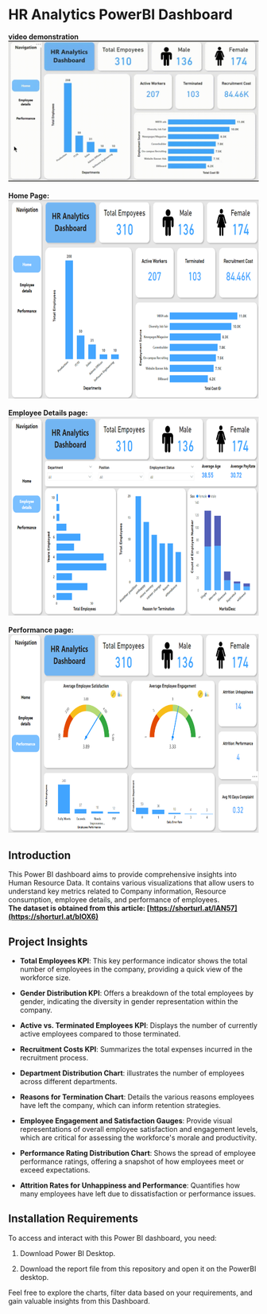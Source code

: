 # HR Analytics PowerBI Dashboard
<b>video demonstration</b><br>
![](https://github.com/iqbal1526/HR-Analytics-PowerBI-Dashboard/blob/main/Screenshots%20and%20gif/HR%20rec.gif)
<br><br>
<b>Home Page:</b><br>
<img src="/Screenshots and gif/Screen 1.png" alt="Image Description" width="600" height="400">
<br><br><b>Employee Details page:</b><br>
<img src="/Screenshots and gif/Screen 2.png" alt="Image Description" width="600" height="400">
<br><br><b>Performance page:</b><br>
<img src="/Screenshots and gif/Screen 3.png" alt="Image Description" width="600" height="400">

## Introduction

This Power BI dashboard aims to provide comprehensive insights into Human Resource Data. It contains various visualizations that allow users to understand key metrics related to Company information, Resource consumption, employee details, and performance of employees.<br>
<b> The dataset is obtained from this article: [https://shorturl.at/lAN57](https://shorturl.at/blOX6) </b>

## Project Insights

- **Total Employees KPI**: This key performance indicator shows the total number of employees in the company, providing a quick view of the workforce size.

- **Gender Distribution KPI**: Offers a breakdown of the total employees by gender, indicating the diversity in gender representation within the company.

- **Active vs. Terminated Employees KPI**: Displays the number of currently active employees compared to those terminated.

- **Recruitment Costs KPI**: Summarizes the total expenses incurred in the recruitment process.

- **Department Distribution Chart**: illustrates the number of employees across different departments.

- **Reasons for Termination Chart**: Details the various reasons employees have left the company, which can inform retention strategies.

- **Employee Engagement and Satisfaction Gauges**: Provide visual representations of overall employee satisfaction and engagement levels, which are critical for assessing the workforce's morale and productivity.

- **Performance Rating Distribution Chart**: Shows the spread of employee performance ratings, offering a snapshot of how employees meet or exceed expectations.

- **Attrition Rates for Unhappiness and Performance**: Quantifies how many employees have left due to dissatisfaction or performance issues.

## Installation Requirements

To access and interact with this Power BI dashboard, you need:

1. Download Power BI Desktop.

2. Download the report file from this repository and open it on the PowerBI desktop.

Feel free to explore the charts, filter data based on your requirements, and gain valuable insights from this Dashboard.
